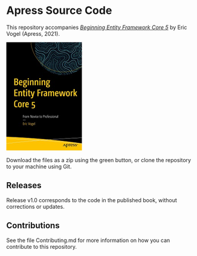 # Apress Source Code

This repository accompanies [*Beginning Entity Framework Core 5*](https://www.apress.com/9781484268810) by Eric Vogel (Apress, 2021).

[comment]: #cover
![Cover image](9781484268810.jpg)

Download the files as a zip using the green button, or clone the repository to your machine using Git.

## Releases

Release v1.0 corresponds to the code in the published book, without corrections or updates.

## Contributions

See the file Contributing.md for more information on how you can contribute to this repository.